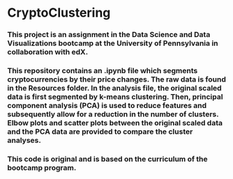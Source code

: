 # CryptoClustering

### This project is an assignment in the Data Science and Data Visualizations bootcamp at the University of Pennsylvania in collaboration with edX.

### This repository contains an .ipynb file which segments cryptocurrencies by their price changes. The raw data is found in the Resources folder. In the analysis file, the original scaled data is first segmented by k-means clustering. Then, principal component analysis (PCA) is used to reduce features and subsequently allow for a reduction in the number of clusters. Elbow plots and scatter plots between the original scaled data and the PCA data are provided to compare the cluster analyses.

### This code is original and is based on the curriculum of the bootcamp program. 
